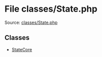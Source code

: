 File classes/State.php
=========

Source: [classes/State.php](https://github.com/PrestaShop/PrestaShop/blob/1.5.0.13/classes/State.php)


Classes
-------

* [StateCore](class.StateCore.md)

